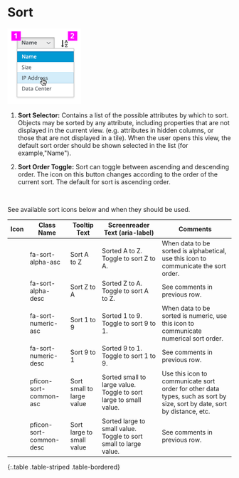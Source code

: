 # Sort

![Image highlighting attribute selector](./img/sort_expand2.png)

  1. **Sort Selector:** Contains a list of the possible attributes by which to sort. Objects may be sorted by any attribute, including properties that are not displayed in the current view. (e.g. attributes in hidden columns, or those that are not displayed in a tile). When the user opens this view, the default sort order should be shown selected in the list (for example,"Name").

  1. **Sort Order Toggle:** Sort can toggle between ascending and descending order. The icon on this button changes according to the order of the current sort. The default for sort is ascending order.
  <br />

  See available sort icons below and when they should be used.

| Icon                                        | Class Name               | Tooltip Text | Screenreader Text (aria-label)       | Comments           |
| ------------------------------------------- | ------------------------ | ------------ | ------------------------------------ | ------------------ |
| <span class="fa fa-sort-alpha-asc"></span>  | fa-sort-alpha-asc | Sort A to Z | Sorted A to Z. Toggle to sort Z to A. | When data to be sorted is alphabetical, use this icon to communicate the sort order.  |
| <span class="fa fa-sort-alpha-desc"></span> | fa-sort-alpha-desc | Sort Z to A | Sorted Z to A. Toggle to sort A to Z. | See comments in previous row. |
| <span class="fa fa-sort-numeric-asc"></span>| fa-sort-numeric-asc | Sort 1 to 9 | Sorted 1 to 9. Toggle to sort 9 to 1. | When data to be sorted is numeric, use this icon to communicate numerical sort order. |
| <span class="fa fa-sort-numeric-desc"></span>| fa-sort-numeric-desc | Sort 9 to 1 | Sorted 9 to 1. Toggle to sort 1 to 9. | See comments in previous row. |
| <span class="pficon pficon-sort-common-asc"> | pficon-sort-common-asc | Sort small to large value | Sorted small to large value. Toggle to sort large to small value. | Use this icon to communicate sort order for other data types, such as sort by size, sort by date, sort by distance, etc. |
| <span class="pficon pficon-sort-common-desc">| pficon-sort-common-desc | Sort large to small value | Sorted large to small value. Toggle to sort small to large value. | See comments in previous row. |
{:.table .table-striped .table-bordered}
